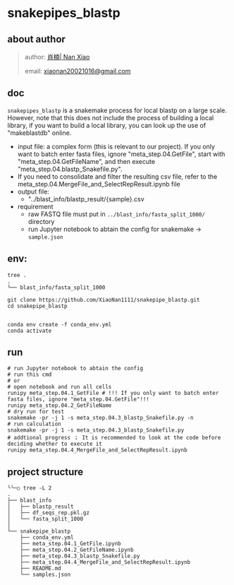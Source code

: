 # snakepipes_blastp
## about author

> author: [肖楠| Nan Xiao](https://github.com/XiaoNan1111)
>
> email: xiaonan20021016@gmail.com

## doc
`snakepipes_blastp` is a snakemake process for local blastp on a large scale. However, note that this does not include the process of building a local library, if you want to build a local library, you can look up the use of "makeblastdb" online. 

- input file: a complex form (this is relevant to our project). If you only want to batch enter fasta files, ignore "meta_step.04.GetFile", start with "meta_step.04.GetFileName", and then execute "meta_step.04.blastp_Snakefile.py".
- If you need to consolidate and filter the resulting csv file, refer to the meta_step.04.MergeFile_and_SelectRepResult.ipynb file
- output file:
    - "../blast_info/blastp_result/{sample}.csv
- requirement
    - raw FASTQ file must put in `../blast_info/fasta_split_1000/` directory
    - run Jupyter notebook to abtain the config for snakemake -> `sample.json`


## env:
```
tree .
.
└── blast_info/fasta_split_1000

git clone https://github.com/XiaoNan1111/snakepipe_blastp.git
cd snakepipe_blastp


conda env create -f conda_env.yml
conda activate 
```
## run
```shell
# run Jupyter notebook to abtain the config
# run this cmd
# or
# open notebook and run all cells
runipy meta_step.04.1_GetFile # !!! If you only want to batch enter fasta files, ignore "meta_step.04.GetFile"!!!
runipy meta_step.04.2_GetFileName
# dry run for test
snakemake -pr -j 1 -s meta_step.04.3_blastp_Snakefile.py -n
# run calculation
snakemake -pr -j 1 -s meta_step.04.3_blastp_Snakefile.py
# addtional progress ； It is recommended to look at the code before deciding whether to execute it
runipy meta_step.04.4_MergeFile_and_SelectRepResult.ipynb
```


## project structure
```shell
╰╰─○ tree -L 2             
.
├── blast_info
│   ├── blastp_result
│   ├── df_seqs_rep.pkl.gz
│   └── fasta_split_1000
│
└── snakepipe_blastp
    ├── conda_env.yml
    ├── meta_step.04.1_GetFile.ipynb
    ├── meta_step.04.2_GetFileName.ipynb
    ├── meta_step.04.3_blastp_Snakefile.py
    ├── meta_step.04.4_MergeFile_and_SelectRepResult.ipynb
    ├── README.md
    └── samples.json
```


    